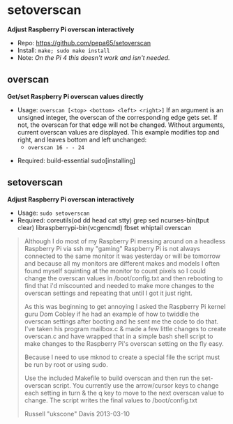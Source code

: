 # setoverscan
**Adjust Raspberry Pi overscan interactively**

* Repo: https://github.com/pepa65/setoverscan
* Install: `make; sudo make install`
* Note: _On the Pi 4 this doesn't work and isn't needed._

## overscan
**Get/set Raspberry Pi overscan values directly**

* Usage: `overscan [<top> <bottom> <left> <right>]`
If an argument is an unsigned integer, the overscan of the corresponding
edge gets set. If not, the overscan for that edge will not be changed.
Without arguments, current overscan values are displayed.
This example modifies top and right, and leaves bottom and left unchanged:
    * `overscan 16 - - 24`
+ Required: build-essential sudo[installing]

## setoverscan
**Adjust Raspberry Pi overscan interactively**

* Usage: `sudo setoverscan`
* Required: coreutils(od dd head cat stty) grep sed ncurses-bin(tput clear)
libraspberrypi-bin(vcgencmd) fbset whiptail overscan

> Although I do most of my Raspberry Pi messing around on a headless Raspberry
Pi via ssh my "gaming" Raspberry Pi is not always connected to the same
monitor it was yesterday or will be tomorrow and because all my monitors are
different makes and models I often found myself squinting at the monitor to
count pixels so I could change the overscan values in /boot/config.txt and
then rebooting to find that i'd miscounted and needed to make more changes to
the overscan settings and repeating that until I got it just right.
>
> As this was beginning to get annoying I asked the Raspberry Pi kernel guru
Dom Cobley if he had an example of how to twiddle the overscan settings after
booting and he sent me the code to do that. I've taken his program mailbox.c
& made a few little changes to create overscan.c and have wrapped that in a
simple bash shell script to make changes to the Raspberry Pi's overscan
setting on the fly easy.
>
> Because I need to use mknod to create a special file the script must be run
by root or using sudo.
>
> Use the included Makefile to build overscan and then run the set-overscan
script. You currently use the arrow/cursor keys to change each setting in
turn & the q key to move to the next overscan value to change. The script
writes the final values to /boot/config.txt
>
> Russell "ukscone" Davis 2013-03-10
